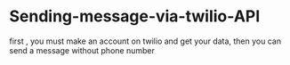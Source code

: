 # Sending-message-via-twilio-API
first , you must make an account on twilio and get your data, then you can send a message without phone number
